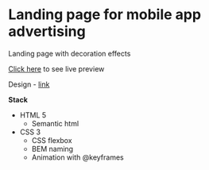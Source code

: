 # Landing page for mobile app advertising
Landing page with decoration effects

[Click here](https://no-tab-azure.vercel.app/) to see live preview

Design - [link](https://www.figma.com/design/WiWwZDxkq0kbGrHX9daIM5/WEB-PRO-NoTab?node-id=1-1094&t=BOW34LzUxZ657Dgl-1)

**Stack**
- HTML 5
    - Semantic html
- CSS 3 
    - CSS flexbox 
    - BEM naming
    - Animation with @keyframes
